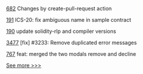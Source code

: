 
[682](https://github.com/hyperledger/aries-agent-test-harness/pull/682) Changes by create-pull-request action

[191](https://github.com/hyperledger-labs/yui-ibc-solidity/pull/191) ICS-20: fix ambiguous name in sample contract

[190](https://github.com/hyperledger-labs/yui-ibc-solidity/pull/190) update solidity-rlp and compiler versions

[3477](https://github.com/hyperledger/iroha/pull/3477) [fix] #3233: Remove duplicated error messages

[767](https://github.com/hyperledger/aries-mobile-agent-react-native/pull/767) feat: merged the two modals remove and decline


[See more >>>](https://start-here.hyperledger.org/pull-requests)
